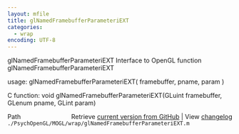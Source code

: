 ```yaml
---
layout: mfile
title: glNamedFramebufferParameteriEXT
categories:
  - wrap
encoding: UTF-8
---
```


glNamedFramebufferParameteriEXT  Interface to OpenGL function glNamedFramebufferParameteriEXT

usage:  glNamedFramebufferParameteriEXT( framebuffer, pname, param )

C function:  void glNamedFramebufferParameteriEXT(GLuint framebuffer, GLenum pname, GLint param)


<div class="code_header" style="text-align:right;">
  <span style="float:left;">Path&nbsp;&nbsp;</span> <span class="counter">Retrieve <a href=
  "https://raw.github.com/Psychtoolbox-3/Psychtoolbox-3/beta/./PsychOpenGL/MOGL/wrap/glNamedFramebufferParameteriEXT.m">current version from GitHub</a> | View <a href=
  "https://github.com/Psychtoolbox-3/Psychtoolbox-3/commits/beta/./PsychOpenGL/MOGL/wrap/glNamedFramebufferParameteriEXT.m">changelog</a></span>
</div>
<div class="code">
  <code>./PsychOpenGL/MOGL/wrap/glNamedFramebufferParameteriEXT.m</code>
</div>
